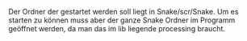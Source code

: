 Der Ordner der gestartet werden soll liegt in Snake/scr/Snake.
Um es starten zu können muss aber der ganze Snake Ordner im Programm geöffnet werden, da man das im lib liegende processing braucht.
